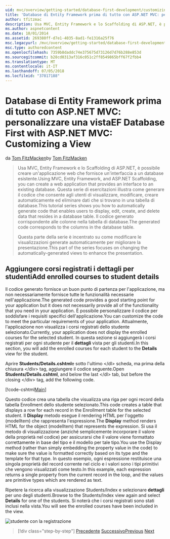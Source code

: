 ```yaml
---
uid: mvc/overview/getting-started/database-first-development/customizing-a-view
title: 'Database di Entity Framework prima di tutto con ASP.NET MVC: personalizzare una vista | Microsoft Docs'
author: tfitzmac
description: Usa MVC, Entity Framework e lo Scaffolding di ASP.NET, è possibile creare un'applicazione web che fornisce un'interfaccia a un database esistente. Questa esercitazione seri...
ms.author: aspnetcontent
ms.date: 10/01/2014
ms.assetid: 269380ff-d7e1-4035-8ad1-fe1316a25f76
msc.legacyurl: /mvc/overview/getting-started/database-first-development/customizing-a-view
msc.type: authoredcontent
ms.openlocfilehash: 7359b8daddc74e375675d73126d7d76b288e853d
ms.sourcegitcommit: b28cd0313af316c051c2ff8549865bff67f2fbb4
ms.translationtype: MT
ms.contentlocale: it-IT
ms.lasthandoff: 07/05/2018
ms.locfileid: "37817188"
---
```

<a name="ef-database-first-with-aspnet-mvc-customizing-a-view"></a><span data-ttu-id="6682a-104">Database di Entity Framework prima di tutto con ASP.NET MVC: personalizzare una vista</span><span class="sxs-lookup"><span data-stu-id="6682a-104">EF Database First with ASP.NET MVC: Customizing a View</span></span>
====================
<span data-ttu-id="6682a-105">da [Tom FitzMacken](https://github.com/tfitzmac)</span><span class="sxs-lookup"><span data-stu-id="6682a-105">by [Tom FitzMacken](https://github.com/tfitzmac)</span></span>

> <span data-ttu-id="6682a-106">Usa MVC, Entity Framework e lo Scaffolding di ASP.NET, è possibile creare un'applicazione web che fornisce un'interfaccia a un database esistente.</span><span class="sxs-lookup"><span data-stu-id="6682a-106">Using MVC, Entity Framework, and ASP.NET Scaffolding, you can create a web application that provides an interface to an existing database.</span></span> <span data-ttu-id="6682a-107">Questa serie di esercitazioni illustra come generare il codice che consente agli utenti di visualizzare, modificare, creare automaticamente ed eliminare dati che si trovano in una tabella di database.</span><span class="sxs-lookup"><span data-stu-id="6682a-107">This tutorial series shows you how to automatically generate code that enables users to display, edit, create, and delete data that resides in a database table.</span></span> <span data-ttu-id="6682a-108">Il codice generato corrispondente alle colonne nella tabella di database.</span><span class="sxs-lookup"><span data-stu-id="6682a-108">The generated code corresponds to the columns in the database table.</span></span>
> 
> <span data-ttu-id="6682a-109">Questa parte della serie è incentrato su come modificare le visualizzazioni generate automaticamente per migliorare la presentazione.</span><span class="sxs-lookup"><span data-stu-id="6682a-109">This part of the series focuses on changing the automatically-generated views to enhance the presentation.</span></span>


## <a name="add-enrolled-courses-to-student-details"></a><span data-ttu-id="6682a-110">Aggiungere corsi registrati i dettagli per studenti</span><span class="sxs-lookup"><span data-stu-id="6682a-110">Add enrolled courses to student details</span></span>

<span data-ttu-id="6682a-111">Il codice generato fornisce un buon punto di partenza per l'applicazione, ma non necessariamente fornisce tutte le funzionalità necessarie nell'applicazione.</span><span class="sxs-lookup"><span data-stu-id="6682a-111">The generated code provides a good starting point for your application but it does not necessarily provide all of the functionality that you need in your application.</span></span> <span data-ttu-id="6682a-112">È possibile personalizzare il codice per soddisfare i requisiti specifici dell'applicazione.</span><span class="sxs-lookup"><span data-stu-id="6682a-112">You can customize the code to meet the particular requirements of your application.</span></span> <span data-ttu-id="6682a-113">Attualmente, l'applicazione non visualizza i corsi registrati dello studente selezionato.</span><span class="sxs-lookup"><span data-stu-id="6682a-113">Currently, your application does not display the enrolled courses for the selected student.</span></span> <span data-ttu-id="6682a-114">In questa sezione si aggiungerà i corsi registrati per ogni studente per il **dettagli** vista per gli studenti.</span><span class="sxs-lookup"><span data-stu-id="6682a-114">In this section, you will add the enrolled courses for each student to the **Details** view for the student.</span></span>

<span data-ttu-id="6682a-115">Aprire **Students/Details.cshtml**e sotto l'ultimo &lt;/dl&gt; scheda, ma prima della chiusura &lt;/div&gt; tag, aggiungere il codice seguente.</span><span class="sxs-lookup"><span data-stu-id="6682a-115">Open **Students/Details.cshtml**, and below the last &lt;/dl&gt; tab, but before the closing &lt;/div&gt; tag, add the following code.</span></span>

[!code-cshtml[Main](customizing-a-view/samples/sample1.cshtml)]

<span data-ttu-id="6682a-116">Questo codice crea una tabella che visualizza una riga per ogni record della tabella Enrollment dello studente selezionato.</span><span class="sxs-lookup"><span data-stu-id="6682a-116">This code creates a table that displays a row for each record in the Enrollment table for the selected student.</span></span> <span data-ttu-id="6682a-117">Il **Display** metodo esegue il rendering HTML per l'oggetto (modelItem) che rappresenta l'espressione.</span><span class="sxs-lookup"><span data-stu-id="6682a-117">The **Display** method renders HTML for the object (modelItem) that represents the expression.</span></span> <span data-ttu-id="6682a-118">Si usa il metodo di visualizzazione (anziché semplicemente incorporare il valore della proprietà nel codice) per assicurarsi che il valore viene formattato correttamente in base del tipo e il modello per tale tipo.</span><span class="sxs-lookup"><span data-stu-id="6682a-118">You use the Display method (rather than simply embedding the property value in the code) to make sure the value is formatted correctly based on its type and the template for that type.</span></span> <span data-ttu-id="6682a-119">In questo esempio, ogni espressione restituisce una singola proprietà del record corrente nel ciclo e i valori sono i tipi primitivi che vengono visualizzati come testo.</span><span class="sxs-lookup"><span data-stu-id="6682a-119">In this example, each expression returns a single property from the current record in the loop, and the values are primitive types which are rendered as text.</span></span>

<span data-ttu-id="6682a-120">Ripetere la ricerca alla visualizzazione Students/Index e selezionare **dettagli** per uno degli studenti.</span><span class="sxs-lookup"><span data-stu-id="6682a-120">Browse to the Students/Index view again and select **Details** for one of the students.</span></span> <span data-ttu-id="6682a-121">Si noterà che i corsi registrati sono stati inclusi nella vista.</span><span class="sxs-lookup"><span data-stu-id="6682a-121">You will see the enrolled courses have been included in the view.</span></span>

![studente con la registrazione](customizing-a-view/_static/image1.png)

> [!div class="step-by-step"]
> <span data-ttu-id="6682a-123">[Precedente](changing-the-database.md)
> [Successivo](enhancing-data-validation.md)</span><span class="sxs-lookup"><span data-stu-id="6682a-123">[Previous](changing-the-database.md)
[Next](enhancing-data-validation.md)</span></span>
